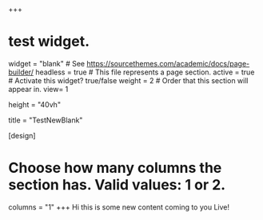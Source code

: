 +++
# test widget.
widget = "blank"  # See https://sourcethemes.com/academic/docs/page-builder/
headless = true  # This file represents a page section.
active = true  # Activate this widget? true/false
weight = 2  # Order that this section will appear in.
view= 1

height = "40vh"

title = "TestNewBlank"

[design]
  # Choose how many columns the section has. Valid values: 1 or 2.
  columns = "1"
+++
Hi this is some new content coming to you Live!